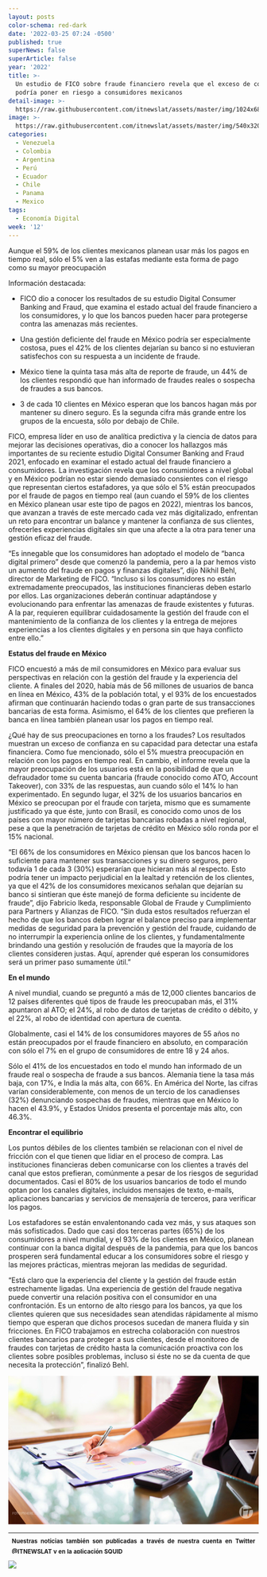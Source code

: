 ```yaml
---
layout: posts
color-schema: red-dark
date: '2022-03-25 07:24 -0500'
published: true
superNews: false
superArticle: false
year: '2022'
title: >-
  Un estudio de FICO sobre fraude financiero revela que el exceso de confianza
  podría poner en riesgo a consumidores mexicanos
detail-image: >-
  https://raw.githubusercontent.com/itnewslat/assets/master/img/1024x680/Informe-Reporte-g.jpg
image: >-
  https://raw.githubusercontent.com/itnewslat/assets/master/img/540x320/Informe-Reporte-p.jpg
categories:
  - Venezuela
  - Colombia
  - Argentina
  - Perú
  - Ecuador
  - Chile
  - Panama
  - Mexico
tags:
  - Economía Digital
week: '12'
---
```

Aunque el 59% de los clientes mexicanos planean usar más los pagos en tiempo real, sólo el 5% ven a las estafas mediante esta forma de pago como su mayor preocupación

Información destacada:
- FICO dio a conocer los resultados de su estudio Digital Consumer Banking and Fraud, que examina el estado actual del fraude financiero a los consumidores, y lo que los bancos pueden hacer para protegerse contra las amenazas más recientes.

- Una gestión deficiente del fraude en México podría ser especialmente costosa, pues el 42% de los clientes dejarían su banco si no estuvieran satisfechos con su respuesta a un incidente de fraude.

- México tiene la quinta tasa más alta de reporte de fraude, un 44% de los clientes respondió que han informado de fraudes reales o sospecha de fraudes a sus bancos.

- 3 de cada 10 clientes en México esperan que los bancos hagan más por mantener su dinero seguro. Es la segunda cifra más grande entre los grupos de la encuesta, sólo por debajo de Chile.


FICO, empresa líder en uso de analítica predictiva y la ciencia de datos para mejorar las decisiones operativas, dio a conocer los hallazgos más importantes de su reciente estudio Digital Consumer Banking and Fraud 2021, enfocado en examinar el estado actual del fraude financiero a consumidores. La investigación revela que los consumidores a nivel global y en México podrían no estar siendo demasiado consientes con el riesgo que representan ciertos estafadores, ya que sólo el 5% están preocupados por el fraude de pagos en tiempo real (aun cuando el 59% de los clientes en México planean usar este tipo de pagos en 2022), mientras los bancos, que avanzan a través de este mercado cada vez más digitalizado, enfrentan un reto para encontrar un balance y mantener la confianza de sus clientes, ofrecerles experiencias digitales sin que una afecte a la otra para tener una gestión eficaz del fraude.

“Es innegable que los consumidores han adoptado el modelo de “banca digital primero” desde que comenzó la pandemia, pero a la par hemos visto un aumento del fraude en pagos y finanzas digitales”, dijo Nikhil Behl, director de Marketing de FICO. “Incluso si los consumidores no están extremadamente preocupados, las instituciones financieras deben estarlo por ellos. Las organizaciones deberán continuar adaptándose y evolucionando para enfrentar las amenazas de fraude existentes y futuras. A la par, requieren equilibrar cuidadosamente la gestión del fraude con el mantenimiento de la confianza de los clientes y la entrega de mejores experiencias a los clientes digitales y en persona sin que haya conflicto entre ello.”

**Estatus del fraude en México**

FICO encuestó a más de mil consumidores en México para evaluar sus perspectivas en relación con la gestión del fraude y la experiencia del cliente. A finales del 2020, había más de 56 millones de usuarios de banca en línea en México, 43% de la población total, y el 93% de los encuestados afirman que continuarán haciendo todas o gran parte de sus transacciones bancarias de esta forma. Asimismo, el 64% de los clientes que prefieren la banca en línea también planean usar los pagos en tiempo real. 

¿Qué hay de sus preocupaciones en torno a los fraudes? Los resultados muestran un exceso de confianza en su capacidad para detectar una estafa financiera. Como fue mencionado, sólo el 5% muestra preocupación en relación con los pagos en tiempo real. En cambio, el informe revela que la mayor preocupación de los usuarios está en la posibilidad de que un defraudador tome su cuenta bancaria (fraude conocido como ATO, Account Takeover), con 33% de las respuestas, aun cuando sólo el 14% lo han experimentado. En segundo lugar, el 32% de los usuarios bancarios en México se preocupan por el fraude con tarjeta, mismo que es sumamente justificado ya que éste, junto con Brasil, es conocido como unos de los países con mayor número de tarjetas bancarias robadas a nivel regional, pese a que la penetración de tarjetas de crédito en México sólo ronda por el 15% nacional.

“El 66% de los consumidores en México piensan que los bancos hacen lo suficiente para mantener sus transacciones y su dinero seguros, pero todavía 1 de cada 3 (30%) esperarían que hicieran más al respecto. Esto podría tener un impacto perjudicial en la lealtad y retención de los clientes, ya que el 42% de los consumidores mexicanos señalan que dejarían su banco si sintieran que éste manejó de forma deficiente su incidente de fraude”, dijo Fabricio Ikeda, responsable Global de Fraude y Cumplimiento para Partners y Alianzas de FICO. “Sin duda estos resultados refuerzan el hecho de que los bancos deben lograr el balance preciso para implementar medidas de seguridad para la prevención y gestión del fraude, cuidando de no interrumpir la experiencia online de los clientes, y fundamentalmente brindando una gestión y resolución de fraudes que la mayoría de los clientes consideren justas. Aquí, aprender qué esperan los consumidores será un primer paso sumamente útil.” 

**En el mundo**

A nivel mundial, cuando se preguntó a más de 12,000 clientes bancarios de 12 países diferentes qué tipos de fraude les preocupaban más, el 31% apuntaron al ATO; el 24%, al robo de datos de tarjetas de crédito o débito, y el 22%, al robo de identidad con apertura de cuenta.

Globalmente, casi el 14% de los consumidores mayores de 55 años no están preocupados por el fraude financiero en absoluto, en comparación con sólo el 7% en el grupo de consumidores de entre 18 y 24 años.

Sólo el 41% de los encuestados en todo el mundo han informado de un fraude real o sospecha de fraude a sus bancos. Alemania tiene la tasa más baja, con 17%, e India la más alta, con 66%. En América del Norte, las cifras varían considerablemente, con menos de un tercio de los canadienses (32%) denunciando sospechas de fraudes, mientras que en México lo hacen el 43.9%, y Estados Unidos presenta el porcentaje más alto, con 46.3%.

**Encontrar el equilibrio**

Los puntos débiles de los clientes también se relacionan con el nivel de fricción con el que tienen que lidiar en el proceso de compra. Las instituciones financieras deben comunicarse con los clientes a través del canal que estos prefieran, comúnmente a pesar de los riesgos de seguridad documentados. Casi el 80% de los usuarios bancarios de todo el mundo optan por los canales digitales, incluidos mensajes de texto, e-mails, aplicaciones bancarias y servicios de mensajería de terceros, para verificar los pagos. 

Los estafadores se están envalentonando cada vez más, y sus ataques son más sofisticados. Dado que casi dos terceras partes (65%) de los consumidores a nivel mundial, y el 93% de los clientes en México, planean continuar con la banca digital después de la pandemia, para que los bancos prosperen será fundamental educar a los consumidores sobre el riesgo y las mejores prácticas, mientras mejoran las medidas de seguridad.

“Está claro que la experiencia del cliente y la gestión del fraude están estrechamente ligadas. Una experiencia de gestión del fraude negativa puede convertir una relación positiva con el consumidor en una confrontación. Es un entorno de alto riesgo para los bancos, ya que los clientes quieren que sus necesidades sean atendidas rápidamente al mismo tiempo que esperan que dichos procesos sucedan de manera fluida y sin fricciones. En FICO trabajamos en estrecha colaboración con nuestros clientes bancarios para proteger a sus clientes, desde el monitoreo de fraudes con tarjetas de crédito hasta la comunicación proactiva con los clientes sobre posibles problemas, incluso si éste no se da cuenta de que necesita la protección”, finalizó Behl.

![](https://raw.githubusercontent.com/itnewslat/assets/master/img/540x320/Informe-Reporte-p.jpg)

<table style="height: 42px;" width="569">
<tbody>
<tr>
<td style="text-align: justify;"><sub><strong>Nuestras noticias también son publicadas a través de nuestra cuenta en Twitter <a href="https://twitter.com/itnewslat?lang=es">@ITNEWSLAT</a> y en la aplicación <a href="https://squidapp.co/en/">SQUID</a></strong></sub></td>
</tr>
</tbody>
</table>

<img src="https://tracker.metricool.com/c3po.jpg?hash=56f88a41e39ab42c063cc51676587a04"/>